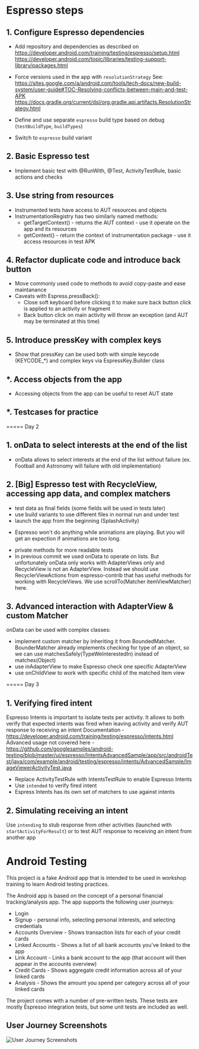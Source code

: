 # Espresso steps
## 1. Configure Espresso dependencies
* Add repository and dependencies as described on
 https://developer.android.com/training/testing/espresso/setup.html
 https://developer.android.com/topic/libraries/testing-support-library/packages.html
* Force versions used in the app with `resolutionStrategy`
See:
 https://sites.google.com/a/android.com/tools/tech-docs/new-build-system/user-guide#TOC-Resolving-conflicts-between-main-and-test-APK
 https://docs.gradle.org/current/dsl/org.gradle.api.artifacts.ResolutionStrategy.html

* Define and use separate `espresso` build type based on debug (`testBuildType`, `buildTypes`)
* Switch to `espresso` build variant

## 2. Basic Espresso test
* Implement basic test with @RunWith, @Test, ActivityTestRule, basic actions and checks

## 3. Use string from resources
* Instrumented tests have access to AUT resources and objects
* InstrumentationRegistry has two similarly named methods:
  - getTargetContext() - returns the AUT context - use it operate on the app and its resources
  - getContext() - return the context of instrumentation package - use it access resources in test APK

## 4. Refactor duplicate code and introduce back button
* Move commonly used code to methods to avoid copy-paste and ease maintanance
* Caveats with Espress.pressBack():
  * Close soft keyboard before clicking it to make sure back button click is applied to an activity or fragment
  * Back button click on main activity will throw an exception (and AUT may be terminated at this time)

## 5. Introduce pressKey with complex keys
* Show that pressKey can be used both with simple keycode (KEYCODE_*) and complex keys via EspressKey.Builder class

## *. Access objects from the app
* Accessing objects from the app can be useful to reset AUT state

## *. Testcases for practice

===== Day 2
## 1. onData to select interests at the end of the list
* onData allows to select interests at the end of the list without failure
(ex. Football and Astronomy will failure with old implementation)

## 2. [Big] Espresso test with RecycleView, accessing app data, and complex matchers
* test data as final fields (some fields will be used in tests later)
* use build variants to use different files in normal run and under test
* launch the app from the beginning (SplashActivity)
 - Espresso won't do anything while animations are playing. But you will get an expection if
 animations are too long.
* private methods for more readable tests
* In previous commit we used onData to operate on lists. But unfortunately onData only works with
AdapterViews only and RecycleView is not an AdapterView.
Instead we should use RecyclerViewActions from espresso-contrib that has useful methods for working
 with RecycleViews. We use scrollTo(Matcher<View> itemViewMatcher) here.

## 3. Advanced interaction with AdapterView & custom Matcher
onData can be used with complex classes:
* implement custom matcher by inheriting it from BoundedMatcher. BounderMatcher already implements
checking for type of an object, so we can use matchesSafely(TypeWeInterestedIn) instead of matches(Object)
* use inAdapterView to make Espresso check one specific AdapterView
* use onChildView to work with specific child of the matched item view

===== Day 3
## 1. Verifying fired intent
Espresso Intents is important to isolate tests per activity. It allows to both verify that
 expected intents was fired when leaving activity and verify AUT response to receiving an intent
Documentation - https://developer.android.com/training/testing/espresso/intents.html
Advanced usage not covered here - https://github.com/googlesamples/android-testing/blob/master/ui/espresso/IntentsAdvancedSample/app/src/androidTest/java/com/example/android/testing/espresso/intents/AdvancedSample/ImageViewerActivityTest.java
* Replace ActivityTestRule with IntentsTestRule to enable Espresso Intents
* Use `intended` to verify fired intent
* Espress Intents has its own set of matchers to use against intents

## 2. Simulating receiving an intent
Use `intending` to stub response from other activities (launched with `startActivityForResult`)
 or to test AUT response to receiving an intent from another app

# Android Testing

This project is a fake Android app that is intended to be used in workshop training to learn Android testing practices.

The Android app is based on the concept of a personal financial tracking/analysis app.  The app supports the following user journeys:

 * Login
 * Signup - personal info, selecting personal interests, and selecting credentials
 * Accounts Overview - Shows transaction lists for each of your credit cards
 * Linked Accounts - Shows a list of all bank accounts you've linked to the app
 * Link Account - Links a bank account to the app (that account will then appear in the accounts overview)
 * Credit Cards - Shows aggregate credit information across all of your linked cards
 * Analysis - Shows the amount you spend per category across all of your linked cards

The project comes with a number of pre-written tests.  These tests are mostly Espresso integration tests, but some unit tests are included as well.

## User Journey Screenshots

![User Journey Screenshots](/docs/screenshots/user-journeys.jpg)

